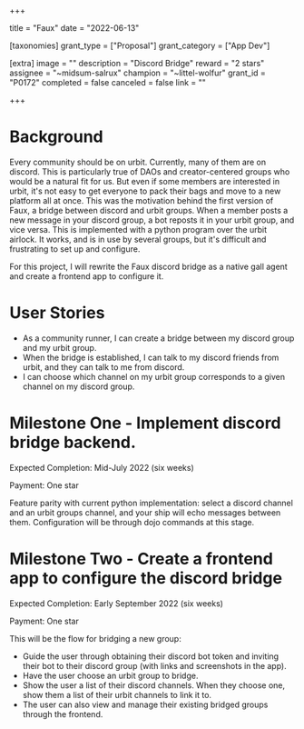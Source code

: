 +++

title = "Faux"
date = "2022-06-13"

[taxonomies]
grant_type = ["Proposal"]
grant_category = ["App Dev"]

[extra]
image = ""
description = "Discord Bridge"
reward = "2 stars"
assignee = "~midsum-salrux"
champion = "~littel-wolfur"
grant_id = "P0172"
completed = false
canceled = false
link = ""

+++

# Background

Every community should be on urbit. Currently, many of them are on discord. This is particularly true of DAOs and creator-centered groups who would be a natural fit for us. But even if some members are interested in urbit, it's not easy to get everyone to pack their bags and move to a new platform all at once.
This was the motivation behind the first version of Faux, a bridge between discord and urbit groups. When a member posts a new message in your discord group, a bot reposts it in your urbit group, and vice versa. This is implemented with a python program over the urbit airlock. It works, and is in use by several groups, but it's difficult and frustrating to set up and configure.

For this project, I will rewrite the Faux discord bridge as a native gall agent and create a frontend app to configure it.

# User Stories

- As a community runner, I can create a bridge between my discord group and my urbit group.
- When the bridge is established, I can talk to my discord friends from urbit, and they can talk to me from discord.
- I can choose which channel on my urbit group corresponds to a given channel on my discord group.

# Milestone One - Implement discord bridge backend.

Expected Completion: Mid-July 2022 (six weeks)

Payment: One star

Feature parity with current python implementation: select a discord channel and an urbit groups channel, and your ship will echo messages between them.
Configuration will be through dojo commands at this stage.

# Milestone Two - Create a frontend app to configure the discord bridge

Expected Completion: Early September 2022 (six weeks)

Payment: One star

This will be the flow for bridging a new group:
- Guide the user through obtaining their discord bot token and inviting their bot to their discord group (with links and screenshots in the app).
- Have the user choose an urbit group to bridge.
- Show the user a list of their discord channels. When they choose one, show them a list of their urbit channels to link it to.
- The user can also view and manage their existing bridged groups through the frontend.
